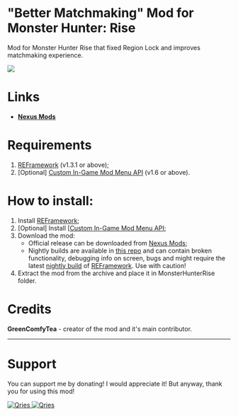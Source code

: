 # "Better Matchmaking" Mod for Monster Hunter: Rise

Mod for Monster Hunter Rise that fixed Region Lock and improves matchmaking experience. 

![](https://user-images.githubusercontent.com/30152047/183247427-c71bf991-6910-4801-97c0-5e7a537305e7.png)

# Links
* **[Nexus Mods](https://www.nexusmods.com/monsterhunterrise/mods/1044)**  

# Requirements
1. [REFramework](https://www.nexusmods.com/monsterhunterrise/mods/26) (v1.3.1 or above);
2. [Optional] [Custom In-Game Mod Menu API](https://www.nexusmods.com/monsterhunterrise/mods/1292) (v1.6 or above).

# How to install:
1. Install [REFramework](https://www.nexusmods.com/monsterhunterrise/mods/26);
1. [Optional] Install [[Custom In-Game Mod Menu API](https://www.nexusmods.com/monsterhunterrise/mods/1292);
3. Download the mod:
    * Official release can be downloaded from [Nexus Mods](https://www.nexusmods.com/monsterhunterrise/mods/1044);
    * Nightly builds are available in [this repo](https://github.com/GreenComfyTea/MHR-Better-Matchmaking) and can contain broken functionality, debugging info on screen, bugs and might require the latest [nightly build](https://github.com/praydog/REFramework-nightly/releases) of [REFramework](https://www.nexusmods.com/monsterhunterrise/mods/26). Use with caution!
4. Extract the mod from the archive and place it in MonsterHunterRise folder.

# Credits
**GreenComfyTea** - creator of the mod and it's main contributor.
  
***
# Support

You can support me by donating! I would appreciate it! But anyway, thank you for using this mod!

 <a href="https://streamelements.com/greencomfytea/tip">
  <img alt="Qries" src="https://panels-images.twitch.tv/panel-48897356-image-c6155d48-b689-4240-875c-f3141355cb56">
</a>
<a href="https://ko-fi.com/greencomfytea">
  <img alt="Qries" src="https://panels-images.twitch.tv/panel-48897356-image-c2fcf835-87e4-408e-81e8-790789c7acbc">
</a>

